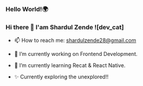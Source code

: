 ### Hello World!🌍 
### Hi there 👋 I'am Shardul Zende ![dev_cat]<img src="https://user-images.githubusercontent.com/76963813/154784793-59f91608-d60c-4e85-b3d2-86482645b272.gif" width="15" height="15">

- 📫 How to reach me: shardulzende28@gmail.com

- 🔭 I’m currently working on Frontend Development.
- 🌱 I’m currently learning Recat & React Native.
- ✨ Currently exploring the unexplored!!



